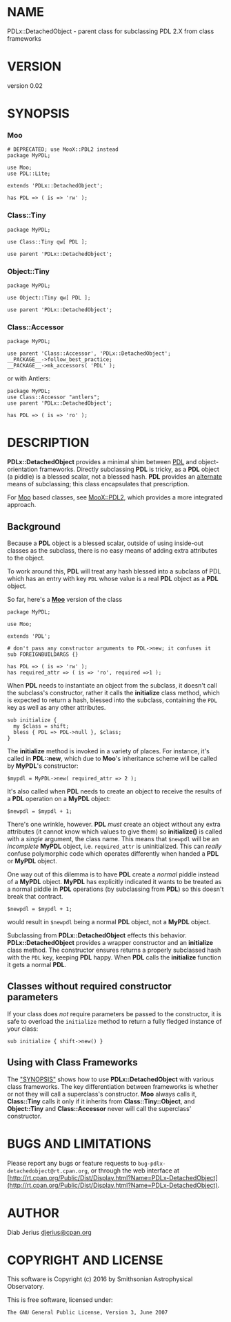 # NAME

PDLx::DetachedObject - parent class for subclassing PDL 2.X from class frameworks

# VERSION

version 0.02

# SYNOPSIS

### Moo

    # DEPRECATED; use MooX::PDL2 instead
    package MyPDL;

    use Moo;
    use PDL::Lite;

    extends 'PDLx::DetachedObject';

    has PDL => ( is => 'rw' );

### Class::Tiny

    package MyPDL;

    use Class::Tiny qw[ PDL ];

    use parent 'PDLx::DetachedObject';

### Object::Tiny

    package MyPDL;

    use Object::Tiny qw[ PDL ];

    use parent 'PDLx::DetachedObject';

### Class::Accessor

    package MyPDL;

    use parent 'Class::Accessor', 'PDLx::DetachedObject';
    __PACKAGE__->follow_best_practice;
    __PACKAGE__->mk_accessors( 'PDL' );

or with Antlers:

    package MyPDL;
    use Class::Accessor "antlers";
    use parent 'PDLx::DetachedObject';

    has PDL => ( is => 'ro' );

# DESCRIPTION

**PDLx::DetachedObject** provides a minimal shim between [PDL](https://metacpan.org/pod/PDL) and
object-orientation frameworks.  Directly subclassing **PDL** is tricky,
as a **PDL** object (a piddle) is a blessed scalar, not a blessed hash.
**PDL** provides an [alternate](https://metacpan.org/pod/PDL::Objects) means of subclassing; this
class encapsulates that prescription.

For [Moo](https://metacpan.org/pod/Moo) based classes, see [MooX::PDL2](https://metacpan.org/pod/MooX::PDL2), which provides a more
integrated approach.

## Background

Because a **PDL** object is a blessed scalar, outside of using
inside-out classes as the subclass, there is no easy means of adding
extra attributes to the object.

To work around this, **PDL** will treat any hash blessed into a
subclass of PDL which has an entry with key `PDL` whose value is a
real **PDL** object as a **PDL** object.

So far, here's a [**Moo**](https://metacpan.org/pod/Moo) version of the class

    package MyPDL;

    use Moo;

    extends 'PDL';

    # don't pass any constructor arguments to PDL->new; it confuses it
    sub FOREIGNBUILDARGS {}

    has PDL => ( is => 'rw' );
    has required_attr => ( is => 'ro', required =>1 );

When **PDL** needs to instantiate an object from the subclass,
it doesn't call the subclass's constructor, rather it calls the
**initialize** class method, which is expected to return a hash,
blessed into the subclass, containing the `PDL` key as well as any
other attributes.

    sub initialize {
      my $class = shift;
      bless { PDL => PDL->null }, $class;
    }

The **initialize** method is invoked in a variety of places.  For
instance, it's called in **PDL::new**, which due to **Moo**'s
inheritance scheme will be called by **MyPDL**'s constructor:

    $mypdl = MyPDL->new( required_attr => 2 );

It's also called when **PDL** needs to create an object to receive
the results of a **PDL** operation on a **MyPDL** object:

    $newpdl = $mypdl + 1;

There's one wrinkle, however.  **PDL** _must_ create an object without
any extra attributes (it cannot know which values to give them) so
**initialize()** is called with a _single_ argument, the class name.
This means that `$newpdl` will be an _incomplete_ **MyPDL** object,
i.e.  `required_attr` is uninitialized. This can _really_ confuse
polymorphic code which operates differently when handed a **PDL** or
**MyPDL** object.

One way out of this dilemma is to have **PDL** create a _normal_ piddle
instead of a **MyPDL** object.  **MyPDL** has explicitly indicated it wants to be
treated as a normal piddle in **PDL** operations (by subclassing from **PDL**) so
this doesn't break that contract.

    $newpdl = $mypdl + 1;

would result in `$newpdl` being a normal **PDL** object, not a **MyPDL**
object.

Subclassing from **PDLx::DetachedObject** effects this
behavior. **PDLx::DetachedObject** provides a wrapper constructor and
an **initialize** class method.  The constructor ensures returns a
properly subclassed hash with the `PDL` key, keeping **PDL** happy.
When **PDL** calls the **initialize** function it gets a normal **PDL**.

## Classes without required constructor parameters

If your class does _not_ require parameters be passed to the constructor,
it is safe to overload the `initialize` method to return a fully fledged
instance of your class:

    sub initialize { shift->new() }

## Using with Class Frameworks

The ["SYNOPSIS"](#synopsis) shows how to use **PDLx::DetachedObject** with various
class frameworks.  The key differentiation between frameworks is
whether or not they will call a superclass's constructor.  **Moo**
always calls it, **Class::Tiny** calls it only if it inherits from
**Class::Tiny::Object**, and **Object::Tiny** and **Class::Accessor**
never will call the superclass' constructor.

# BUGS AND LIMITATIONS

Please report any bugs or feature requests to
`bug-pdlx-detachedobject@rt.cpan.org`, or through the web interface at
[http://rt.cpan.org/Public/Dist/Display.html?Name=PDLx-DetachedObject](http://rt.cpan.org/Public/Dist/Display.html?Name=PDLx-DetachedObject).

# AUTHOR

Diab Jerius <djerius@cpan.org>

# COPYRIGHT AND LICENSE

This software is Copyright (c) 2016 by Smithsonian Astrophysical Observatory.

This is free software, licensed under:

    The GNU General Public License, Version 3, June 2007
